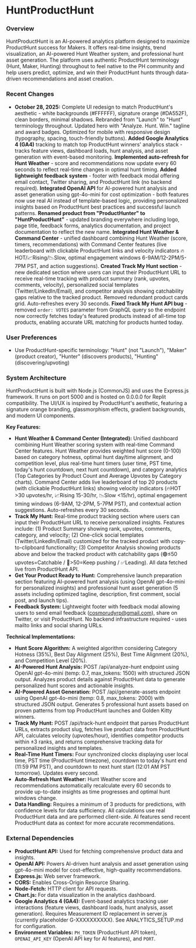 # HuntProductHunt

### Overview
HuntProductHunt is an AI-powered analytics platform designed to maximize ProductHunt success for Makers. It offers real-time insights, trend visualization, an AI-powered Hunt Weather system, and professional hunt asset generation. The platform uses authentic ProductHunt terminology (Hunt, Maker, Hunting) throughout to feel native to the PH community and help users predict, optimize, and win their ProductHunt hunts through data-driven recommendations and asset creation.

### Recent Changes
*   **October 28, 2025:** Complete UI redesign to match ProductHunt's aesthetic - white backgrounds (#FFFFFF), signature orange (#DA552F), clean borders, minimal shadows. Rebranded from "Launch" to "Hunt" terminology throughout. Updated hero with "Analyze. Hunt. Win." tagline and award badges. Optimized for mobile with responsive design (typography, spacing, touch-friendly buttons). **Added Google Analytics 4 (GA4)** tracking to match top ProductHunt winners' analytics stack - tracks feature views, dashboard loads, hunt analysis, and asset generation with event-based monitoring. **Implemented auto-refresh for Hunt Weather** - score and recommendations now update every 60 seconds to reflect real-time changes in optimal hunt timing. **Added lightweight feedback system** - footer with feedback modal offering email contact, Twitter sharing, and ProductHunt link (no backend required). **Integrated OpenAI API** for AI-powered hunt analysis and asset generation using gpt-4o-mini for cost optimization - both features now use real AI instead of template-based logic, providing personalized insights based on ProductHunt best practices and successful launch patterns. **Renamed product from "ProductHunter" to "HuntProductHunt"** - updated branding everywhere including logo, page title, feedback forms, analytics documentation, and project documentation to reflect the new name. **Integrated Hunt Weather & Command Center** - unified dashboard combining Hunt Weather (score, timers, recommendations) with Command Center features (live leaderboard with clickable ProductHunt links and velocity indicators 🔥HOT/📈Rising/📉Slow, optimal engagement windows 6-9AM/12-2PM/5-7PM PST, and action suggestions). **Created Track My Hunt section** - new dedicated section where users can input their ProductHunt URL to receive real-time tracking with product summary (rank, upvotes, comments, velocity), personalized social templates (Twitter/LinkedIn/Email), and competitor analysis showing catchability gaps relative to the tracked product. Removed redundant product cards grid. Auto-refreshes every 30 seconds. **Fixed Track My Hunt API bug** - removed `order: VOTES` parameter from GraphQL query so the endpoint now correctly fetches today's featured products instead of all-time top products, enabling accurate URL matching for products hunted today.

### User Preferences
*   Use ProductHunt-specific terminology: "Hunt" (not "Launch"), "Maker" (product creator), "Hunter" (discovers products), "Hunting" (discovering/upvoting)

### System Architecture
HuntProductHunt is built with Node.js (CommonJS) and uses the Express.js framework. It runs on port 5000 and is hosted on 0.0.0.0 for Replit compatibility. The UI/UX is inspired by ProductHunt's aesthetic, featuring a signature orange branding, glassmorphism effects, gradient backgrounds, and modern UI components.

**Key Features:**
*   **Hunt Weather & Command Center (Integrated):** Unified dashboard combining Hunt Weather scoring system with real-time Command Center features. Hunt Weather provides weighted hunt score (0-100) based on category hotness, optimal hunt day/time alignment, and competition level, plus real-time hunt timers (user time, PST time, today's hunt countdown, next hunt countdown), and category analytics (Top Categories by Product Count and Average Upvotes by Category charts). Command Center adds live leaderboard of top 20 products (with clickable ProductHunt links) showing velocity indicators (🔥HOT >30 upvotes/hr, 📈Rising 15-30/hr, 📉Slow <15/hr), optimal engagement timing windows (6-9AM, 12-2PM, 5-7PM PST), and contextual action suggestions. Auto-refreshes every 30 seconds.
*   **Track My Hunt:** Real-time product tracking section where users can input their ProductHunt URL to receive personalized insights. Features include: (1) Product Summary showing rank, upvotes, comments, category, and velocity; (2) One-click social templates (Twitter/LinkedIn/Email) customized for the tracked product with copy-to-clipboard functionality; (3) Competitor Analysis showing products above and below the tracked product with catchability gaps (🟢≤50 upvotes=Catchable / 🎯>50=Keep pushing / ✅Leading). All data fetched live from ProductHunt API.
*   **Get Your Product Ready to Hunt:** Comprehensive launch preparation section featuring AI-powered hunt analysis (using OpenAI gpt-4o-mini for personalized insights) and professional hunt asset generation (5 assets including optimized tagline, description, first comment, social post, and launch tips).
*   **Feedback System:** Lightweight footer with feedback modal allowing users to send email feedback (cosmorudyrp@gmail.com), share on Twitter, or visit ProductHunt. No backend infrastructure required - uses mailto links and social sharing URLs.

**Technical Implementations:**
*   **Hunt Score Algorithm:** A weighted algorithm considering Category Hotness (35%), Best Day Alignment (25%), Best Time Alignment (20%), and Competition Level (20%).
*   **AI-Powered Hunt Analysis:** POST /api/analyze-hunt endpoint using OpenAI gpt-4o-mini (temp: 0.7, max_tokens: 1500) with structured JSON output. Analyzes product details against ProductHunt data to generate personalized hunt scores and actionable insights.
*   **AI-Powered Asset Generation:** POST /api/generate-assets endpoint using OpenAI gpt-4o-mini (temp: 0.8, max_tokens: 2000) with structured JSON output. Generates 5 professional hunt assets based on proven patterns from top ProductHunt launches and Golden Kitty winners.
*   **Track My Hunt:** POST /api/track-hunt endpoint that parses ProductHunt URLs, extracts product slug, fetches live product data from ProductHunt API, calculates velocity (upvotes/hour), identifies competitor products within ±3 ranks, and returns comprehensive tracking data for personalized insights and templates.
*   **Real-Time Hunt Timers:** Four synchronized clocks displaying user local time, PST time (ProductHunt timezone), countdown to today's hunt end (11:59 PM PST), and countdown to next hunt start (12:01 AM PST tomorrow). Updates every second.
*   **Auto-Refresh Hunt Weather:** Hunt Weather score and recommendations automatically recalculate every 60 seconds to provide up-to-date insights as time progresses and optimal hunt windows change.
*   **Data Handling:** Requires a minimum of 3 products for predictions, with confidence levels for data sufficiency. All calculations use real ProductHunt data and are performed client-side. AI features send recent ProductHunt data as context for more accurate recommendations.

### External Dependencies
*   **ProductHunt API:** Used for fetching comprehensive product data and insights.
*   **OpenAI API:** Powers AI-driven hunt analysis and asset generation using gpt-4o-mini model for cost-effective, high-quality recommendations.
*   **Express.js:** Web server framework.
*   **CORS:** Enables Cross-Origin Resource Sharing.
*   **Node-Fetch:** HTTP client for API requests.
*   **Chart.js:** For data visualization in the analytics dashboard.
*   **Google Analytics 4 (GA4):** Event-based analytics tracking user interactions (feature views, dashboard loads, hunt analysis, asset generation). Requires Measurement ID replacement in server.js (currently placeholder G-XXXXXXXXXX). See ANALYTICS_SETUP.md for configuration.
*   **Environment Variables:** `PH_TOKEN` (ProductHunt API token), `OPENAI_API_KEY` (OpenAI API key for AI features), and `PORT`.